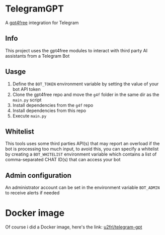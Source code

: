 # TelegramGPT

A [gpt4free](https://github.com/xtekky/gpt4free) integration for Telegram

## Info

This project uses the gpt4free modules to interact with third party AI assistants from a Telegram Bot

## Uasge

1. Define the `BOT_TOKEN` environment variable by setting the value of your bot API token
2. Clone the gpt4free repo and move the `g4f` folder in the same dir as the `main.py` script
3. Install dependencies from the `g4f` repo
4. Install dependencies from this repo
5. Execute `main.py`

## Whitelist

This tools uses some third parties API(s) that may report an overload if the bot is processing too much input, to avoid this, you can specify a whitelist by creating a `BOT_WHITELIST` environment variable which contains a list of comma-separated CHAT ID(s) that can access your bot

## Admin configuration

An administrator account can be set in the environment variable `BOT_ADMIN` to receive alerts if needed

# Docker image

Of course i did a Docker image, here's the link: [u2frl/telegram-gpt](https://hub.docker.com/repository/docker/iu2frl/telegram-gpt/general)

